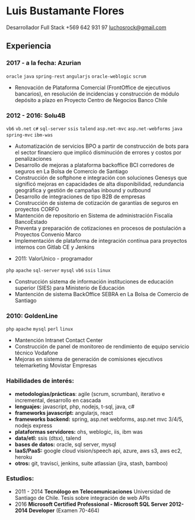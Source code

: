 # Luis Bustamante Flores

Desarrollador Full Stack
+569 642 931 97
[luchosrock@gmail.com](mailto:luchosrock@gmail.com)
> 

## Experiencia

### 2017 - a la fecha: Azurian 

`oracle` `java` `spring-rest` `angularjs` `oracle-weblogic` `scrum`
	
* Renovación de Plataforma Comercial (FrontOffice de ejecutivos bancarios), en resolución de incidencias y construcción de módulo depósito a plazo en Proyecto Centro de Negocios Banco Chile

### 2012 - 2016: Solu4B
	
`vb6` `vb.net` `c#` `sql-server` `ssis` `talend` `asp.net-mvc` `asp.net-webforms` `java` `spring-mvc` `ibm-was`
	
* Automatización de servicios BPO a partir de construcción de bots para el sector financiero que implicó disminución de errores y costos por penalizaciones
* Desarrollo de mejoras a plataforma backoffice BCI corredores de seguros en La Bolsa de Comercio de Santiago
* Construcción de softphone e integración con soluciones Genesys que significó mejoras en capacidades de alta disponibilidad, redundancia geográfica y gestión de campañas inbound y outbound
* Desarrollo de integraciones de tipo B2B de empresas
* Construcción de sistema de cotización de garantías de seguros en proyectos CORFO
* Mantención de repositorio en Sistema de administración Fiscalía BancoEstado
* Preventa y preparación de cotizaciones en procesos de postulación a Proyectos Convenio Marco
* Implementación de plataforma de integración contínua para proyectos internos con Gitlab CE y Jenkins

- 2011: ValorUnico - programador

`php` `apache` `sql-server` `mysql` `vb6` `ssis` `linux`
	
* Construcción sistema de información instituciones de educación superior (SIES) para Ministerio de Educación
* Mantención de sistema BackOffice SEBRA en La Bolsa de Comercio de Santiago

### 2010: GoldenLine

`php` `apache` `mysql` `perl` `linux`
	
* Mantención Intranet Contact Center
* Construcción de panel de monitoreo de rendimiento de equipo servicio técnico Vodafone
* Mejoras en sistema de generación de comisiones ejecutivos telemarketing Movistar Empresas

### Habilidades de interés:

* **metodologías/prácticas**: agile (scrum, scrumban), iterativo e incremental, desarrollo en cascada
* **lenguajes:** javascript, php, nodejs, t-sql, java, c#
* **frameworks javascript:** angularjs, react
* **frameworks backend:** spring, asp.net webforms, asp.net mvc 3/4/5, nodejs express
* **plataformas servidores:** ohs, weblogic, iis, ibm was
* **data/etl:** ssis (dtsx),  talend
* **bases de datos:** oracle, sql server, mysql
* **IaaS/PaaS:** google cloud vision/speech api, azure, aws s3, aws ec2, heroku
* **otros:** git, travisci, jenkins, suite atlassian (jira, stash, bamboo)


### Estudios:

- 2011 - 2014 **Tecnólogo en Telecomunicaciones** Universidad de Santiago de Chile. Tesis sobre integración de web APIs
- 2016 **Microsoft Certified Professional - Microsoft SQL Server 2012-2014 Developer** (Examen 70-464)

